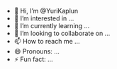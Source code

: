 - 👋 Hi, I’m @YuriKaplun
- 👀 I’m interested in ...
- 🌱 I’m currently learning ...
- 💞️ I’m looking to collaborate on ...
- 📫 How to reach me ...
- 😄 Pronouns: ...
- ⚡ Fun fact: ...

<!---
YuriKaplun/YuriKaplun is a ✨ special ✨ repository because its `README.md` (this file) appears on your GitHub profile.
You can click the Preview link to take a look at your changes.
--->
